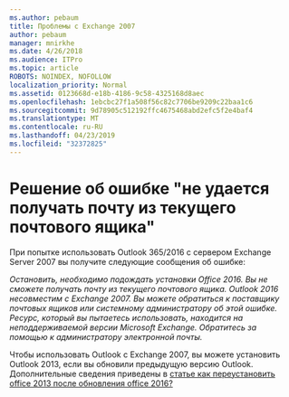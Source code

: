 ```yaml
---
ms.author: pebaum
title: Проблемы с Exchange 2007
author: pebaum
manager: mnirkhe
ms.date: 4/26/2018
ms.audience: ITPro
ms.topic: article
ROBOTS: NOINDEX, NOFOLLOW
localization_priority: Normal
ms.assetid: 0123668d-e18b-4186-9c58-4325168d8aec
ms.openlocfilehash: 1ebcbc27f1a508f56c82c7706be9209c22baa1c6
ms.sourcegitcommit: 9d78905c512192ffc4675468abd2efc5f2e4baf4
ms.translationtype: MT
ms.contentlocale: ru-RU
ms.lasthandoff: 04/23/2019
ms.locfileid: "32372825"
---
```

# <a name="solution-for-error-you-wont-be-able-to-receive-mail-from-a-current-mailbox"></a>Решение об ошибке "не удается получать почту из текущего почтового ящика"
При попытке использовать Outlook 365/2016 с сервером Exchange Server 2007 вы получите следующие сообщения об ошибке:

*Остановить, необходимо подождать установки Office 2016. Вы не сможете получать почту из текущего почтового ящика. Outlook 2016 несовместим с Exchange 2007. Вы можете обратиться к поставщику почтовых ящиков или системному администратору об этой ошибке. Ресурс, который вы пытаетесь использовать, находится на неподдерживаемой версии Microsoft Exchange. Обратитесь за помощью к администратору электронной почты.*

Чтобы использовать Outlook с Exchange 2007, вы можете установить Outlook 2013, если вы обновили предыдущую версию Outlook. Дополнительные сведения приведены в [статье как переустановить office 2013 после обновления office 2016?](https://support.office.com/article/a6ca92f4-cbb4-4609-9fdb-f8d3dd6812f3)